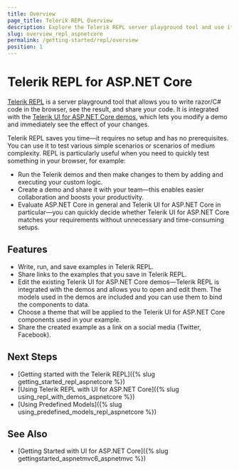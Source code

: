 ```yaml
---
title: Overview
page_title: Telerik REPL Overview
description: Explore the Telerik REPL server playground tool and use it to write razor/C# code in the browser, run the code, and then share it.
slug: overview_repl_aspnetcore
permalink: /getting-started/repl/overview
position: 1
---
```


# Telerik REPL for ASP.NET Core

[Telerik REPL](https://www.telerik.com/aspnet-core-ui/repl) is a server playground tool that allows you to write razor/C# code in the browser, see the result, and share your code. It is integrated with the [Telerik UI for ASP.NET Core demos](https://demos.telerik.com/aspnet-core/), which lets you modify a demo and immediately see the effect of your changes.

Telerik REPL saves you time—it requires no setup and has no prerequisites. You can use it to test various simple scenarios or scenarios of medium complexity. REPL is particularly useful when you need to quickly test something in your browser, for example:

* Run the Telerik demos and then make changes to them by adding and executing your custom logic.
* Create a demo and share it with your team—this enables easier collaboration and boosts your productivity.
* Evaluate ASP.NET Core in general and Telerik UI for ASP.NET Core in particular—you can quickly decide whether Telerik UI for ASP.NET Core matches your requirements without unnecessary and time-consuming setups.

## Features

* Write, run, and save examples in Telerik REPL. 
* Share links to the examples that you save in Telerik REPL.
* Edit the existing Telerik UI for ASP.NET Core demos—Telerik REPL is integrated with the demos and allows you to open and edit them. The models used in the demos are included and you can use them to bind the components to data.
* Choose a theme that will be applied to the Telerik UI for ASP.NET Core components used in your example. 
* Share the created example as a link on a social media (Twitter, Facebook).

## Next Steps

* [Getting started with the Telerik REPL]({% slug getting_started_repl_aspnetcore %})
* [Using Telerik REPL with UI for ASP.NET Core]({% slug using_repl_with_demos_aspnetcore %})
* [Using Predefined Models]({% slug using_predefined_models_repl_aspnetcore %})

## See Also

* [Getting Started with UI for ASP.NET Core]({% slug gettingstarted_aspnetmvc6_aspnetmvc %})
